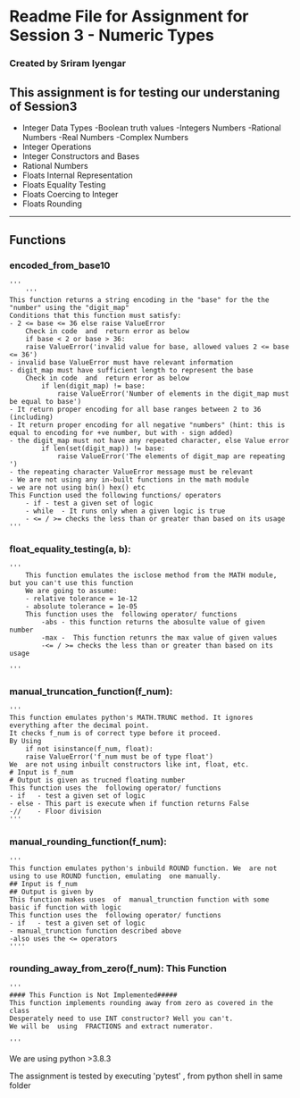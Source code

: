 # Readme File for Assignment for Session 3 - Numeric Types
### Created by Sriram Iyengar
## This assignment is for testing our understaning of Session3 
- Integer Data Types
    -Boolean truth values
    -Integers Numbers
    -Rational Numbers
    -Real Numbers
    -Complex Numbers
- Integer Operations
- Integer Constructors and Bases
- Rational Numbers
- Floats Internal Representation
- Floats Equality Testing
- Floats Coercing to Integer
- Floats Rounding

-----------------------------------------------------------------------------------------------------------------------------------------------------------------------------------------

## Functions  
### encoded_from_base10
    '''
        '''
    This function returns a string encoding in the "base" for the the "number" using the "digit_map"
    Conditions that this function must satisfy:
    - 2 <= base <= 36 else raise ValueError
        Check in code  and  return error as below
        if base < 2 or base > 36:
        raise ValueError('invalid value for base, allowed values 2 <= base <= 36')
    - invalid base ValueError must have relevant information
    - digit_map must have sufficient length to represent the base
        Check in code  and  return error as below
            if len(digit_map) != base:
                raise ValueError('Number of elements in the digit_map must be equal to base')
    - It return proper encoding for all base ranges between 2 to 36 (including)
    - It return proper encoding for all negative "numbers" (hint: this is equal to encoding for +ve number, but with - sign added)
    - the digit_map must not have any repeated character, else Value error
            if len(set(digit_map)) != base:
                raise ValueError('The elements of digit_map are repeating ')
    - the repeating character ValueError message must be relevant
    - We are not using any in-built functions in the math module
    - we are not using bin() hex() etc    
    This Function used the following functions/ operators
        - if - test a given set of logic
        - while  - It runs only when a given logic is true
        - <= / >= checks the less than or greater than based on its usage
    '''

### float_equality_testing(a, b):
    '''
        This function emulates the isclose method from the MATH module, but you can't use this function
        We are going to assume:
        - relative tolerance = 1e-12
        - absolute tolerance = 1e-05  
        This function uses the  following operator/ functions
            -abs - this function returns the abosulte value of given number
            -max -  This function retunrs the max value of given values 
            -<= / >= checks the less than or greater than based on its usage

    '''
### manual_truncation_function(f_num):
    '''
    This function emulates python's MATH.TRUNC method. It ignores everything after the decimal point. 
    It checks f_num is of correct type before it proceed.
    By Using 
        if not isinstance(f_num, float):
        raise ValueError('f_num must be of type float')
    We  are not using inbuilt constructors like int, float, etc.
    # Input is f_num
    # Output is given as trucned floating number
    This function uses the  following operator/ functions
    - if   - test a given set of logic
    - else - This part is execute when if function returns False
    -//    - Floor division
    '''
### manual_rounding_function(f_num):
    '''
    This function emulates python's inbuild ROUND function. We  are not using to use ROUND function, emulating  one manually.
    ## Input is f_num
    ## Output is given by 
    This function makes uses  of  manual_trunction function with some basic if function with logic
    This function uses the  following operator/ functions
    - if   - test a given set of logic
    - manual_trunction function described above
    -also uses the <= operators
    ''''

### rounding_away_from_zero(f_num): This Function 
    '''
    #### This Function is Not Implemented#####
    This function implements rounding away from zero as covered in the class
    Desperately need to use INT constructor? Well you can't. 
    We will be  using  FRACTIONS and extract numerator. 
   
    '''

We are using python >3.8.3

The assignment is  tested by executing 'pytest' , from python shell in same folder